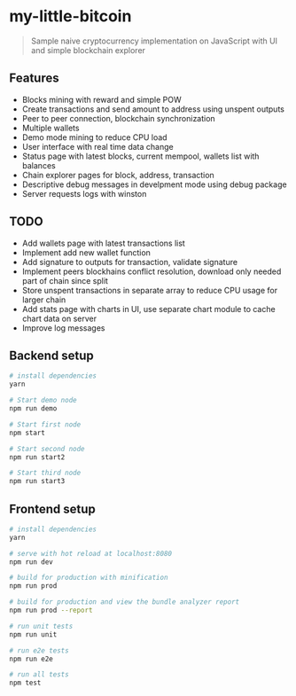 # my-little-bitcoin

> Sample naive cryptocurrency implementation on JavaScript with UI and simple blockchain explorer

## Features

- Blocks mining with reward and simple POW 
- Create transactions and send amount to address using unspent outputs
- Peer to peer connection, blockchain synchronization
- Multiple wallets
- Demo mode mining to reduce CPU load
- User interface with real time data change
- Status page with latest blocks, current mempool, wallets list with balances
- Chain explorer pages for block, address, transaction
- Descriptive debug messages in develpment mode using debug package
- Server requests logs with winston

## TODO

- Add wallets page with latest transactions list
- Implement add new wallet function
- Add signature to outputs for transaction, validate signature
- Implement peers blockhains conflict resolution, download only needed part of chain since split
- Store unspent transactions in separate array to reduce CPU usage for larger chain
- Add stats page with charts in UI, use separate chart module to cache chart data on server
- Improve log messages

## Backend setup

``` bash
# install dependencies
yarn

# Start demo node
npm run demo

# Start first node
npm start

# Start second node
npm run start2

# Start third node
npm run start3
```

## Frontend setup

``` bash
# install dependencies
yarn

# serve with hot reload at localhost:8080
npm run dev

# build for production with minification
npm run prod

# build for production and view the bundle analyzer report
npm run prod --report

# run unit tests
npm run unit

# run e2e tests
npm run e2e

# run all tests
npm test
```
 